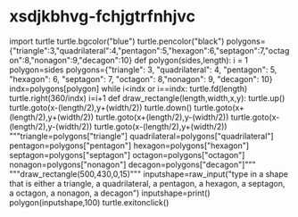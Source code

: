 # xsdjkbhvg-fchjgtrfnhjvc
import turtle
turtle.bgcolor("blue")
turtle.pencolor("black")
polygons={"triangle":3,"quadrilateral":4,"pentagon":5,"hexagon":6,"septagon":7,"octagon":8,"nonagon":9,"decagon":10}
def polygon(sides,length):
    i = 1
    polygon=sides
    polygons={"triangle": 3, "quadrilateral": 4, "pentagon": 5, "hexagon": 6, "septagon": 7, "octagon": 8,"nonagon": 9, "decagon": 10}
    indx=polygons[polygon]
    while i<indx or i==indx:
        turtle.fd(length)
        turtle.right(360/indx)
        i=i+1
def draw_rectangle(length,width,x,y):
    turtle.up()
    turtle.goto(x-(length/2),y+(width/2))
    turtle.down()
    turtle.goto(x+(length/2),y+(width/2))
    turtle.goto(x+(length/2),y-(width/2))
    turtle.goto(x-(length/2),y-(width/2))
    turtle.goto(x-(length/2),y+(width/2))
"""triangle=polygons["triangle"]
quadrilateral=polygons["quadrilateral"]
pentagon=polygons["pentagon"]
hexagon=polygons["hexagon"]
septagon=polygons["septagon"]
octagon=polygons["octagon"]
nonagon=polygons["nonagon"]
decagon=polygons["decagon"]"""
"""draw_rectangle(500,430,0,15)"""
inputshape=raw_input("type in a shape that is either a triangle, a quadrilateral, a pentagon, a hexagon, a septagon, a octagon, a nonagon, a decagon")
inputshape=print()
polygon(inputshape,100)
turtle.exitonclick()

